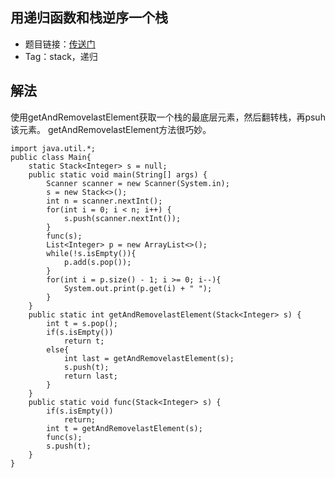 ## 用递归函数和栈逆序一个栈
- 题目链接：[传送门](https://www.nowcoder.com/practice/1de82c89cc0e43e9aa6ee8243f4dbefd?tpId=101&tqId=33075&tPage=1&rp=1&ru=/ta/programmer-code-interview-guide&qru=/ta/programmer-code-interview-guide/question-ranking)
- Tag：stack，递归

## 解法
使用getAndRemovelastElement获取一个栈的最底层元素，然后翻转栈，再psuh该元素。
getAndRemovelastElement方法很巧妙。
```
import java.util.*;
public class Main{
    static Stack<Integer> s = null;
    public static void main(String[] args) {
        Scanner scanner = new Scanner(System.in);
        s = new Stack<>();
        int n = scanner.nextInt();
        for(int i = 0; i < n; i++) {
            s.push(scanner.nextInt());
        }
        func(s);
        List<Integer> p = new ArrayList<>();
        while(!s.isEmpty()){
            p.add(s.pop());
        }
        for(int i = p.size() - 1; i >= 0; i--){
            System.out.print(p.get(i) + " ");
        }
    }
    public static int getAndRemovelastElement(Stack<Integer> s) {
        int t = s.pop();
        if(s.isEmpty())
            return t;
        else{
            int last = getAndRemovelastElement(s);
            s.push(t);
            return last;
        }
    }
    public static void func(Stack<Integer> s) {
        if(s.isEmpty())
            return;
        int t = getAndRemovelastElement(s);
        func(s);
        s.push(t);
    }
}
```
